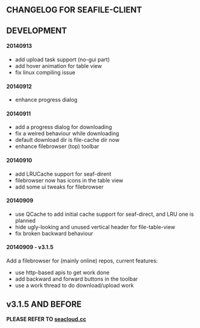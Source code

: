 ## CHANGELOG FOR SEAFILE-CLIENT

## DEVELOPMENT

#### 20140913
* add upload task support (no-gui part)
* add hover animation for table view
* fix linux compiling issue

#### 20140912
* enhance progress dialog

#### 20140911
* add a progress dialog for downloading
* fix a weired behaviour while downloading
* default download dir is file-cache dir now
* enhance filebrowser (top) toolbar

#### 20140910

* add LRUCache support for seaf-dirent
* filebrowser now has icons in the table view
* add some ui tweaks for filebrowser

#### 20140909

* use QCache to add initial cache support for seaf-direct, and LRU one is planned
* hide ugly-looking and unused vertical header for file-table-view
* fix broken backward behaviour

#### 20140909 - v3.1.5

Add a filebrowser for (mainly online) repos, current features:
* use http-based apis to get work done
* add backward and forward buttons in the toolbar
* use a work thread to do download/upload work

## v3.1.5 AND BEFORE

**PLEASE REFER TO [seacloud.cc](https://seacloud.cc/group/3/wiki/client-changelog/)**
